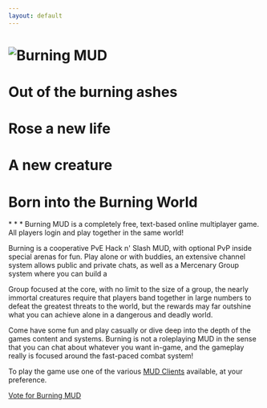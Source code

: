 ```yaml
---
layout: default
---
```

<h1><img src="{{ site.baseurl }} {% link /images/burning.jpg %} " alt="Burning MUD"></h1>
<div class="center">
<h1>Out of the burning ashes</h1>
<h1>Rose a new life</h1>
<h1>A new creature</h1>
<h1>Born into the Burning World</h1>
</div>
* * *
Burning MUD is a completely free, text-based online multiplayer game. All players login and play together in the same world!

Burning is a cooperative PvE Hack n' Slash MUD, with optional PvP inside special arenas for fun. Play alone or with buddies, an extensive channel system allows public and private chats, as well as a Mercenary Group system where you can build a 


Group focused at the core, with no limit to the size of a group, the nearly immortal creatures require that players band together in large numbers to defeat the greatest threats to the world, but the rewards may far outshine what you can achieve alone in a dangerous and deadly world.

Come have some fun and play casually or dive deep into the depth of the games content and systems. Burning is not a roleplaying MUD in the sense that you can chat about whatever you want in-game, and the gameplay really is focused around the fast-paced combat system!

To play the game use one of the various [MUD Clients](mud_clients.markdown) available, at your preference.

[Vote for Burning MUD](/vote.markdown)